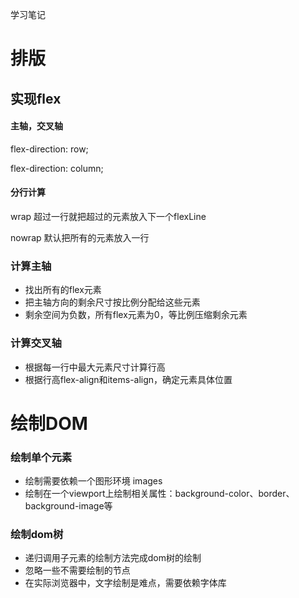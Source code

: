 学习笔记

# 排版
## 实现flex
#### 主轴，交叉轴
flex-direction: row;

flex-direction: column;


#### 分行计算
wrap
超过一行就把超过的元素放入下一个flexLine


nowrap
默认把所有的元素放入一行

### 计算主轴
- 找出所有的flex元素
- 把主轴方向的剩余尺寸按比例分配给这些元素
- 剩余空间为负数，所有flex元素为0，等比例压缩剩余元素

### 计算交叉轴
- 根据每一行中最大元素尺寸计算行高
- 根据行高flex-align和items-align，确定元素具体位置

# 绘制DOM
### 绘制单个元素

- 绘制需要依赖一个图形环境 images
- 绘制在一个viewport上绘制相关属性：background-color、border、background-image等

### 绘制dom树
- 递归调用子元素的绘制方法完成dom树的绘制
- 忽略一些不需要绘制的节点
- 在实际浏览器中，文字绘制是难点，需要依赖字体库
